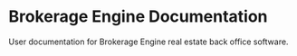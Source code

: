 # Brokerage Engine Documentation
User documentation for Brokerage Engine real estate back office software.

